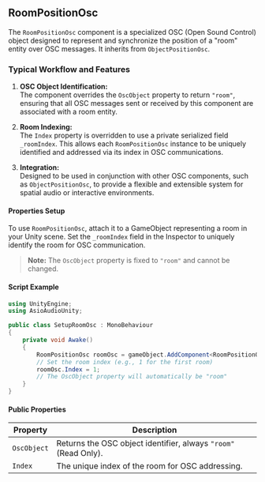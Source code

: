 ## RoomPositionOsc

The `RoomPositionOsc` component is a specialized OSC (Open Sound Control) object designed to represent and synchronize the position of a "room" entity over OSC messages. It inherits from `ObjectPositionOsc`.

### Typical Workflow and Features

1. **OSC Object Identification:**  
   The component overrides the `OscObject` property to return `"room"`, ensuring that all OSC messages sent or received by this component are associated with a room entity.

2. **Room Indexing:**  
   The `Index` property is overridden to use a private serialized field `_roomIndex`. This allows each `RoomPositionOsc` instance to be uniquely identified and addressed via its index in OSC communications.

3. **Integration:**  
   Designed to be used in conjunction with other OSC components, such as `ObjectPositionOsc`, to provide a flexible and extensible system for spatial audio or interactive environments.

#### Properties Setup

To use `RoomPositionOsc`, attach it to a GameObject representing a room in your Unity scene. Set the `_roomIndex` field in the Inspector to uniquely identify the room for OSC communication.

> **Note:** The `OscObject` property is fixed to `"room"` and cannot be changed.

#### Script Example

```cs
using UnityEngine;
using AsioAudioUnity;

public class SetupRoomOsc : MonoBehaviour
{
    private void Awake()
    {
        RoomPositionOsc roomOsc = gameObject.AddComponent<RoomPositionOsc>();
        // Set the room index (e.g., 1 for the first room)
        roomOsc.Index = 1;
        // The OscObject property will automatically be "room"
    }
}
```

#### Public Properties

| **Property** | **Description** |
|-|-|
| `OscObject` | Returns the OSC object identifier, always `"room"` (Read Only). |
| `Index` | The unique index of the room for OSC addressing. |

